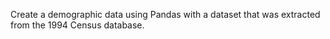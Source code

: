

Create a demographic data using Pandas with a dataset that was extracted from the 1994 Census database.
